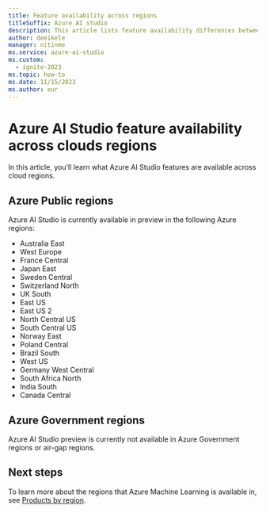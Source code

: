 ```yaml
---
title: Feature availability across regions
titleSuffix: Azure AI studio
description: This article lists feature availability differences between cloud regions
author: deeikele
manager: nitinme
ms.service: azure-ai-studio
ms.custom:
  - ignite-2023
ms.topic: how-to
ms.date: 11/15/2023
ms.author: eur
---
```


# Azure AI Studio feature availability across clouds regions

In this article, you'll learn what Azure AI Studio features are available across cloud regions. 

## Azure Public regions

Azure AI Studio is currently available in preview in the following Azure regions:

* Australia East
* West Europe
* France Central
* Japan East
* Sweden Central
* Switzerland North
* UK South
* East US
* East US 2
* North Central US
* South Central US
* Norway East
* Poland Central
* Brazil South
* West US
* Germany West Central
* South Africa North
* India South
* Canada Central

## Azure Government regions   

Azure AI Studio preview is currently not available in Azure Government regions or air-gap regions.

## Next steps

To learn more about the regions that Azure Machine Learning is available in, see [Products by region](https://azure.microsoft.com/global-infrastructure/services/).

